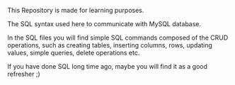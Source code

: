 This Repository is made for learning purposes.

The SQL syntax used here to communicate with MySQL database.

In the SQL files you will find simple SQL commands composed of the CRUD operations, such as creating tables, inserting columns, rows, updating values, simple queries, delete operations etc.

If you have done SQL long time ago, maybe you will find it as a good refresher ;)